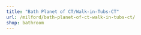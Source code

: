 ```yaml
---
title: "Bath Planet of CT/Walk-in-Tubs-CT"
url: /milford/bath-planet-of-ct-walk-in-tubs-ct/
shop: bathroom
---
```

